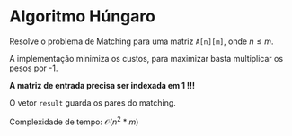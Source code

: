 # Algoritmo Húngaro

Resolve o problema de Matching para uma matriz `A[n][m]`, onde $n \leq m$.

A implementação minimiza os custos, para maximizar basta multiplicar os pesos por -1.

**A matriz de entrada precisa ser indexada em 1 !!!**

O vetor `result` guarda os pares do matching.

Complexidade de tempo: $\mathcal{O}(n^2 * m)$
